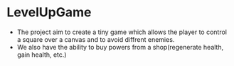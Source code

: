 # LevelUpGame
- The project aim to create a tiny game which allows the player to control a square over a canvas and to avoid diffrent enemies.
- We also have the ability to buy powers from a shop(regenerate health, gain health, etc.)
